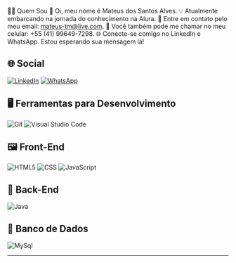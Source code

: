 👨‍💻 Quem Sou
👋 Oi, meu nome é Mateus dos Santos Alves.
💡 Atualmente embarcando na jornada do conhecimento na Alura. 
📧 Entre em contato pelo meu email: mateus-tm@live.com.
📱 Você também pode me chamar no meu celular: +55 (41) 99649-7298.
🌐 Conecte-se comigo no LinkedIn e WhatsApp. Estou esperando sua mensagem lá!

## 🌐 Social

[![LinkedIn](https://img.shields.io/badge/linkedin-%230077B5.svg?style=for-the-badge&logo=linkedin&logoColor=white)](https://linkedin.com/in/ma7eus-alves/)
[![WhatsApp](https://img.shields.io/badge/WhatsApp-25D366?style=for-the-badge&logo=whatsapp&logoColor=white)](https://api.whatsapp.com/send?phone=5541996497298&text=Ol%C3%A1%20Mateus!%20Te%20achei%20no%20GitHub!)

## 🖥️ Ferramentas para Desenvolvimento

![Git](https://img.shields.io/badge/git-%23F05033.svg?style=for-the-badge&logo=git&logoColor=white)
![Visual Studio Code](https://img.shields.io/badge/Visual%20Studio%20Code-0078d7.svg?style=for-the-badge&logo=visual-studio-code&logoColor=white)


## 🖼️ Front-End
![HTML5](https://img.shields.io/badge/HTML5-E34F26?style=for-the-badge&logo=html5&logoColor=white)
![CSS](https://img.shields.io/badge/CSS-239120?&style=for-the-badge&logo=css3&logoColor=white)
![JavaScript](https://img.shields.io/badge/javascript-%23323330.svg?style=for-the-badge&logo=javascript&logoColor=%23F7DF1E)


## 🧮 Back-End
![Java](https://img.shields.io/badge/java-%23ED8B00.svg?style=for-the-badge&logo=openjdk&logoColor=white)

## 💾 Banco de Dados
![MySql](https://img.shields.io/badge/MySQL-00000F?style=for-the-badge&logo=mysql&logoColor=white)

<hr /> 

